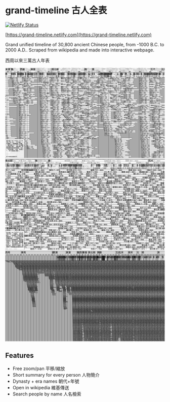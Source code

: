 # grand-timeline 古人全表

[![Netlify Status](https://api.netlify.com/api/v1/badges/5e9f80f5-bf21-4c11-8755-b83a6a9fcee7/deploy-status)](https://app.netlify.com/sites/grand-timeline/deploys)

[https://grand-timeline.netlify.com](https://grand-timeline.netlify.com) 

Grand unified timeline of 30,800 ancient Chinese people, from -1000 B.C. to 2000 A.D.. Scraped from wikipedia and made into interactive webpage.

西周以來三萬古人年表

![](screenshots/screenshot001.png)
![](screenshots/screenshot002.png)
![](screenshots/screenshot003.png)

## Features

- Free zoom/pan 平移/縮放
- Short summary for every person 人物簡介
- Dynasty + era names 朝代+年號
- Open in wikipedia 維基傳送
- Search people by name 人名檢索
